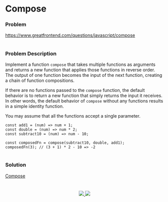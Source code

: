 # Compose

### Problem

https://www.greatfrontend.com/questions/javascript/compose

#

### Problem Description

Implement a function `compose` that takes multiple functions as arguments and returns a new function that applies those functions in reverse order. The output of one function becomes the input of the next function, creating a chain of function compositions.

If there are no functions passed to the `compose` function, the default behavior is to return a new function that simply returns the input it receives. In other words, the default behavior of `compose` without any functions results in a simple identity function.

You may assume that all the functions accept a single parameter.


```
const add1 = (num) => num + 1;
const double = (num) => num * 2;
const subtract10 = (num) => num - 10;

const composedFn = compose(subtract10, double, add1);
composedFn(3); // (3 + 1) * 2 - 10 => -2

```


#

### Solution

[Compose](./compose.js)

#

<p align="center">
	<a href="https://github.com/ghoshsuman845" alt="Github" title="github">
       <img src="https://img.shields.io/badge/Followe_Me_For_More_Useful_Repos-15k?style=for-the-badge&color=2088FF&logo=github&logoColor=fff"/>
    </a>
    <a href="https://github.com/ghoshsuman845/ghoshsuman845" alt="Github Stars" title="Star Mark Repo">
        <img src="https://img.shields.io/badge/Shower_stars_if_you_like_my_repos-15k?style=for-the-badge&color=ffd000&logo=apachespark&logoColor=black"/>
    </a>
</p>
